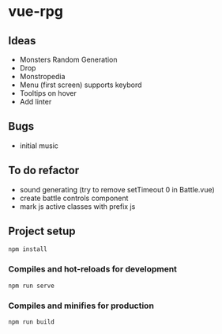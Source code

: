 # vue-rpg
## Ideas
- Monsters Random Generation
- Drop
- Monstropedia
- Menu (first screen) supports keybord
- Tooltips on hover
- Add linter
## Bugs
- initial music 
## To do refactor
- sound generating (try to remove setTimeout 0 in Battle.vue)
- create battle controls component
- mark js active classes with prefix js


## Project setup
```
npm install
```

### Compiles and hot-reloads for development
```
npm run serve
```

### Compiles and minifies for production
```
npm run build
```

